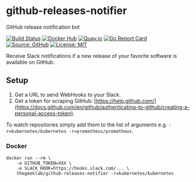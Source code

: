 # github-releases-notifier

GitHub release notification bot

[![Build Status](https://img.shields.io/drone/build/thegeeklab/github-releases-notifier?logo=drone)](https://cloud.drone.io/thegeeklab/github-releases-notifier)
[![Docker Hub](https://img.shields.io/badge/dockerhub-latest-blue.svg?logo=docker&logoColor=white)](https://hub.docker.com/r/thegeeklab/github-releases-notifier)
[![Quay.io](https://img.shields.io/badge/quay-latest-blue.svg?logo=docker&logoColor=white)](https://quay.io/repository/thegeeklab/github-releases-notifier)
[![Go Report Card](https://goreportcard.com/badge/github.com/thegeeklab/github-releases-notifier)](https://goreportcard.com/report/github.com/thegeeklabcom/github-releases-notifier)
[![Source: GitHub](https://img.shields.io/badge/source-github-blue.svg?logo=github&logoColor=white)](https://github.com/thegeeklab/github-releases-notifier)
[![License: MIT](https://img.shields.io/github/license/thegeeklab/github-releases-notifier)](<[LICENSE](https://github.com/thegeeklab/github-releases-notifier/blob/master/LICENSE)>)

Receive Slack notifications if a new release of your favorite software is available on GitHub.

## Setup

1. Get a URL to send WebHooks to your Slack.
2. Get a token for scraping GitHub: [https://help.github.com/](https://docs.github.com/en/github/authenticating-to-github/creating-a-personal-access-token).

To watch repositories simply add them to the list of arguments e.g. `-r=kubernetes/kubernetes -r=prometheus/prometheus`.

### Docker

```Shell
docker run --rm \
    -e GITHUB_TOKEN=XXX \
    -e SLACK_HOOK=https://hooks.slack.com/... \
    thegeeklab/github-releases-notifier -r=kubernetes/kubernetes
```
